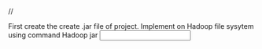 //

First create the create .jar file of project.
Implement on Hadoop file sysytem using command 
Hadoop jar <location of jar file> <location of class> <input location> <output location>



